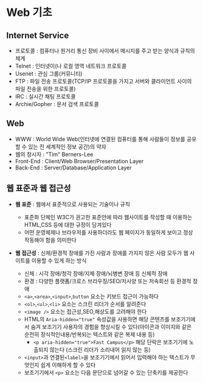 # Web 기초

## Internet Service
- 프로토콜 : 컴퓨터나 원거리 통신 장비 사이에서 메시지를 주고 받는 양식과 규칙의 체계
- Telnet : 인터넷이(나 로컬 영역 네트워크 프로토콜
- Usenet : 관심 그룹(커뮤니티)
- FTP : 파일 전송 프로토콜(TCP/IP 프로토콜을 가지고 서버와 클라이언트 사이의 파일 전송을 위한 프로토콜)
- IRC : 실시간 채팅 프로토콜
- Archie/Gopher : 문서 검색 프로토콜

## Web
- WWW : World Wide Web(인터넷에 연결된 컴퓨터를 통해 사람들이 정보를 공유할 수 있는 전 세계적인 정보 공간)의 약자
- 웹의 창시자 : "Tim" Berners-Lee
- Front-End : Client/Web Browser/Presentation Layer
- Back-End : Server/Database/Application Layer

## 웹 표준과 웹 접근성
- **웹 표준** : 웹에서 표준적으로 사용되는 기술이나 규칙
  - 표준화 단체인 W3C가 권고한 표준안에 따라 웹사이트를 작성할 때 이용하는 HTML,CSS 등에 대한 규정이 담겨있다
  - 어떤 운영체제나 브라우저를 사용하더라도 웹 페이지가 동일하게 보이고 정상작동해야 함을 의미한다

- **웹 접근성** : 신체/환경적 장애를 가진 사람과 장애를 가지지 않은 사람 모두가 웹 사이트를 이용할 수 있게 하는 방식
  - 신체 : 시각 장애/청각 장애/지체 장애/뇌병변 장애 등 신체적 장애
  - 환경 : 다양한 플랫폼/크로스 브라우징/SEO/저사양 또는 저속회선 등 환경적 장애
  - `<a>`,`<area>`,`<input>`,`button` 요소는 키보드 접근이 가능하다
  - `<ol>`,`<ul>`,`<li>` 요소는 스크린 리더가 순서를 알려준다
  - `<image />` 요소는 접근성,SEO,해상도를 고려해야 한다
  - HTML의 `Aria-hidden="true"` 속성값을 사용하면 해당 콘텐츠를 보조기기에서 숨겨 보조기기 사용자의 경험을 향상시킬 수 있다(아이콘과 이미지와 같은 순전히 장식적인내용/반복되는 텍스트와 같은 복제 내용 등)
    - `<p aria-hidden="true">Fast Campus</p>` 해당 단락은 보조기기에 노출되지 않는다 (스크린 리더가 소리내어 읽지 않는 등)
  - `<input>`과 연결된`<label>`을 보조기기에서 읽어서 입력해야 하는 텍스트가 무엇인지 쉽게 이해하게 할 수 있다
  - 보조기기에서 `<p>` 요소는 다음 문단으로 넘어갈 수 있는 단축키를 제공한다

